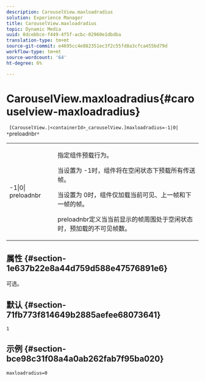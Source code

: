 ```yaml
---
description: CarouselView.maxloadradius
solution: Experience Manager
title: CarouselView.maxloadradius
topic: Dynamic Media
uuid: 0dcebbce-f449-4f5f-acbc-02960e1dbdba
translation-type: tm+mt
source-git-commit: e4695cc4e882351ec3f2c55fd8a3cfca455bd79d
workflow-type: tm+mt
source-wordcount: '64'
ht-degree: 6%

---
```



# CarouselView.maxloadradius{#carouselview-maxloadradius}

` [CarouselView.|<containerId>_carouselView.]maxloadradius=-1|0| *`preloadnbr`*`

<table id="table_B3B03B00DCF0466DB332E851F4DDF610"> 
 <tbody> 
  <tr> 
   <td> <p> <span class="codeph"> -1|0|<span class="varname"> preloadnbr</span></span> </p> </td> 
   <td> <p>指定组件预载行为。 </p> <p>当设置为<span class="codeph"> -1</span>时，组件将在空闲状态下预载所有传送帧。 </p> <p>当设置为<span class="codeph"> 0</span>时，组件仅加载当前可见、上一帧和下一帧的帧。 </p> <p><span class="codeph"><span class="varname"> preloadnbr</span></span>定义当当前显示的帧周围处于空闲状态时，预加载的不可见帧数。 </p> </td> 
  </tr> 
 </tbody> 
</table>

## 属性 {#section-1e637b22e8a44d759d588e47576891e6}

可选。

## 默认 {#section-71fb773f814649b2885aefee68073641}

`1`

## 示例 {#section-bce98c31f08a4a0ab262fab7f95ba020}

`maxloadradius=0`
